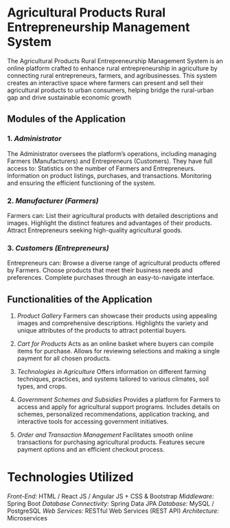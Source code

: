 # Agricultural Products Rural Entrepreneurship Management System

The Agricultural Products Rural Entrepreneurship Management System is an online platform crafted to enhance rural entrepreneurship in agriculture by connecting rural entrepreneurs, farmers, and agribusinesses. This system creates an interactive space where farmers can present and sell their agricultural products to urban consumers, helping bridge the rural-urban gap and drive sustainable economic growth

## Modules of the Application

### 1. *Administrator*
The Administrator oversees the platform’s operations, including managing Farmers (Manufacturers) and Entrepreneurs (Customers). They have full access to:
Statistics on the number of Farmers and Entrepreneurs.
Information on product listings, purchases, and transactions.
Monitoring and ensuring the efficient functioning of the system.


### 2. *Manufacturer (Farmers)*
Farmers can:
List their agricultural products with detailed descriptions and images.
Highlight the distinct features and advantages of their products.
Attract Entrepreneurs seeking high-quality agricultural goods.

### 3. *Customers (Entrepreneurs)*
Entrepreneurs can:
Browse a diverse range of agricultural products offered by Farmers.
Choose products that meet their business needs and preferences.
Complete purchases through an easy-to-navigate interface.

## Functionalities of the Application

1. *Product Gallery*
Farmers can showcase their products using appealing images and comprehensive descriptions.
Highlights the variety and unique attributes of the products to attract potential buyers.

2. *Cart for Products*
Acts as an online basket where buyers can compile items for purchase.
Allows for reviewing selections and making a single payment for all chosen products.

3. *Technologies in Agriculture*
Offers information on different farming techniques, practices, and systems tailored to various climates, soil types, and crops.

4. *Government Schemes and Subsidies*
Provides a platform for Farmers to access and apply for agricultural support programs.
Includes details on schemes, personalized recommendations, application tracking, and interactive tools for accessing government initiatives.

5. *Order and Transaction Management*
Facilitates smooth online transactions for purchasing agricultural products.
Features secure payment options and an efficient checkout process.

# Technologies Utilized

*Front-End:* HTML / React JS / Angular JS + CSS & Bootstrap
*Middleware:* Spring Boot
*Database Connectivity:* Spring Data JPA
*Database:* MySQL / PostgreSQL
*Web Services:* RESTful Web Services (REST API)
*Architecture:* Microservices
